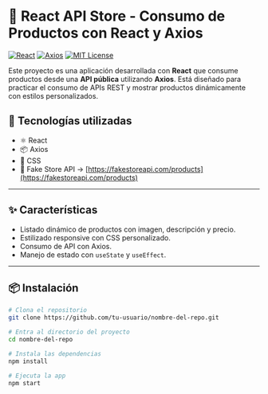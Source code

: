 # 🛒 React API Store - Consumo de Productos con React y Axios

[![React](https://img.shields.io/badge/React-2023-blue)](https://reactjs.org/)
[![Axios](https://img.shields.io/badge/Axios-HTTP%20Client-yellow)](https://axios-http.com/)
[![MIT License](https://img.shields.io/badge/license-MIT-green.svg)](LICENSE)

Este proyecto es una aplicación desarrollada con **React** que consume productos desde una **API pública** utilizando **Axios**. Está diseñado para practicar el consumo de APIs REST y mostrar productos dinámicamente con estilos personalizados.


## 🧰 Tecnologías utilizadas

- ⚛️ React
- 📦 Axios
- 🎨 CSS
- 🔗 Fake Store API → [https://fakestoreapi.com/products](https://fakestoreapi.com/products)

---

## ✨ Características

- Listado dinámico de productos con imagen, descripción y precio.
- Estilizado responsive con CSS personalizado.
- Consumo de API con Axios.
- Manejo de estado con `useState` y `useEffect`.

---

## 📦 Instalación

```bash
# Clona el repositorio
git clone https://github.com/tu-usuario/nombre-del-repo.git

# Entra al directorio del proyecto
cd nombre-del-repo

# Instala las dependencias
npm install

# Ejecuta la app
npm start

